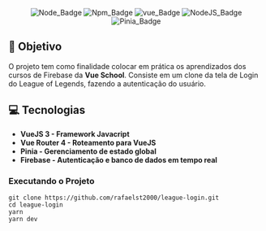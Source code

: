 <div align="center">

![Node_Badge][node_version_badge] ![Npm_Badge][yarn_version_badge] ![vue_Badge][vue_badge] ![NodeJS_Badge][server_firebase_badge] ![Pinia_Badge][pinia_badge]

</div>


## **:rocket: Objetivo**

O projeto tem como finalidade colocar em prática os aprendizados dos cursos de Firebase da **Vue School**. Consiste em um clone da tela de Login do League of Legends, fazendo a autenticação do usuário.

## **:computer: Tecnologias**

  - **VueJS 3 - Framework Javacript**
  - **Vue Router 4 - Roteamento para VueJS**
  - **Pinia - Gerenciamento de estado global**
  - **Firebase - Autenticação e banco de dados em tempo real**

### **Executando o Projeto**

```
git clone https://github.com/rafaelst2000/league-login.git
cd league-login
yarn
yarn dev
```

<!-- Badges -->

[node_version_badge]: https://img.shields.io/badge/Node-12.20.0-green

[yarn_version_badge]: https://img.shields.io/badge/Yarn-1.22.17-red

[vue_badge]: https://img.shields.io/badge/Web-VueJS-green

[server_firebase_badge]: https://img.shields.io/badge/Server-Firebase-important

[pinia_badge]: https://img.shields.io/badge/Store-Pinia-yellow
